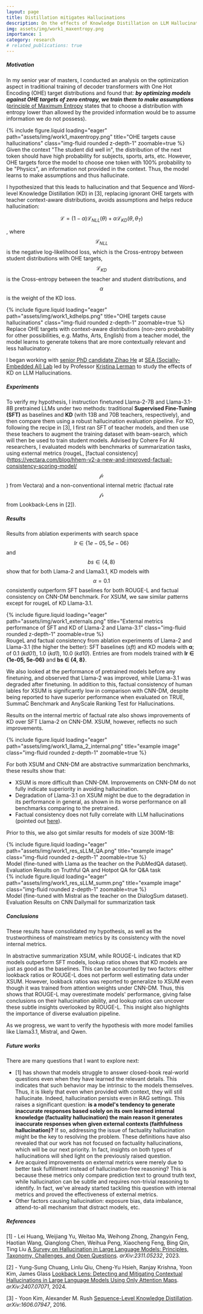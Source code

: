 ```yaml
---
layout: page
title: Distillation mitigates Hallucinations
description: On the effects of Knowledge Distillation on LLM Hallucinations (ongoing)
img: assets/img/work1_maxentropy.png
importance: 1
category: research
# related_publications: true
---
```


<h5><b>Motivation</b></h5>

In my senior year of masters, I conducted an analysis on the optimization aspect in traditional training of decoder transformers with One Hot Encoding (OHE) target distributions and found that: <b><i>by optimizing models against OHE targets of zero entropy, we train them to make assumptions</i></b> ([principle of Maximum Entropy](https://en.wikipedia.org/wiki/Principle_of_maximum_entropy#:~:text=To%20choose%20a%20distribution%20with%20lower%20entropy%20would%20be%20to%20assume%20information%20we%20do%20not%20possess) states that to choose a distribution with entropy lower than allowed by the provided information would be to assume information we do not possess).

<div class="row">
    <div class="col-sm mt-3 mt-md-0">
        {% include figure.liquid loading="eager" path="assets/img/work1_maxentropy.png" title="OHE targets cause hallucinations" class="img-fluid rounded z-depth-1" zoomable=true %}
    </div>
</div>
<div class="caption">
    Given the context "The student did well in", the distribution of the next token should have high probability for subjects, sports, arts, etc. However, OHE targets force the model to choose one token with 100% probability to be "Physics", an information not provided in the context. Thus, the model learns to make assumptions and thus hallucinate.
</div>

I hypothesized that this leads to hallucination and that Sequence and Word-level Knowledge Distillation (KD) in [3], replacing ignorant OHE targets with teacher context-aware distributions, avoids assumptions and helps reduce hallucination:

$$
\mathcal{L} = (1-\alpha) \mathcal{L}_{NLL}(\theta) + \alpha \mathcal{L}_{KD}(\theta, \theta_T)
$$

,
where $$\mathcal{L}_{NLL}$$ is the negative log-likelihood loss, which is the Cross-entropy between student distributions with OHE targets, $$\mathcal{L}_{KD}$$ is the Cross-entropy between the teacher and student distributions, and $$\alpha$$ is the weight of the KD loss.

<div class="row">
    <div class="col-sm mt-3 mt-md-0">
        {% include figure.liquid loading="eager" path="assets/img/work1_kdhelps.png" title="OHE targets cause hallucinations" class="img-fluid rounded z-depth-1" zoomable=true %}
    </div>
</div>
<div class="caption">
    Replace OHE targets with context-aware distributions (non-zero probability for other possibilities, e.g. Maths, Arts, English) from a teacher model, the model learns to generate tokens that are more contextually relevant and less hallucinatory.
</div>

I began working with [senior PhD candidate Zihao He](https://zihaohe123.github.io/) at [SEA (Socially-Embedded AI) Lab](https://lermanlab.github.io/) led by Professor [Kristina Lerman](https://www.isi.edu/people/lerman/about) to study the effects of KD on LLM Hallucinations.

<h5><b>Experiments</b></h5>

To verify my hypothesis, I instruction finetuned Llama-2-7B and Llama-3.1-8B pretrained LLMs under two methods: traditional <b>Supervised Fine-Tuning (SFT)</b> as baselines and <b>KD</b> (with 13B and 70B teachers, respectively), and then compare them using a robust hallucination evaluation pipeline. For KD, following the recipe in [3], I first ran SFT of teacher models, and then use these teachers to augment the training dataset with beam-search, which will then be used to train student models. Advised by Cohere For AI researchers, I evaluated models with benchmarks of summarization tasks, using external metrics (rougeL, [factual consistency](https://vectara.com/blog/hhem-v2-a-new-and-improved-factual-consistency-scoring-model/ $$\mathcal{fc}$$) from Vectara) and a non-conventional internal metric (factual rate $$\mathcal{fr}$$ from Lookback-Lens in [2]).

<h5><b>Results</b></h5>

Results from ablation experiments with search space $$lr \in \{1e-05, 5e-06\}$$ and $$bs \in \{4, 8\}$$ show that for both Llama-2 and Llama3.1, KD models with $$\alpha=0.1$$ consistently outperform SFT baselines for both ROUGE-L and factual consistency on CNN-DM benchmark. For XSUM, we saw similar patterns except for rougeL of KD Llama-3.1.
<!-- Secondly, as $$\alpha$$ increases, KD models performance seems to drop, which sheds light on further exploration of KD with $$\alpha$$ values near $$0.1$$. -->

<div class="row justify-content-sm-center">
    <div class="col-sm mt-3 mt-md-0">
        {% include figure.liquid loading="eager" path="assets/img/work1_externals.png" title="External metrics performance of SFT and KD of Llama-2 and Llama-3.1" class="img-fluid rounded z-depth-1" zoomable=true %}
    </div>
</div>
<div class="caption">
    RougeL and factual consistency from ablation experiments of Llama-2 and Llama-3.1 (the higher the better): SFT baselines (<i>sft</i>) and KD models with <b>α</b>; of 0.1 (<i>kd01</i>), 1.0 (<i>kd1</i>), 10.0 (<i>kd10</i>). Entries are from models trained with <b>lr ∈ {1e-05, 5e-06}</b> and <b>bs ∈ {4, 8}</b>.
</div>

We also looked at the performance of pretrained models before any finetuning, and observed that Llama-2 was improved, while Llama-3.1 was degraded after finetuning. In addition to this, factual consistency of human lables for XSUM is significantly low in comparison with CNN-DM, despite being reported to have superior performance when evaluated on TRUE, SummaC Benchmark and AnyScale Ranking Test for Hallucinations.

<!-- As shown in the following table, factual support rate on Llama-2 also demonstrates improvement of KD models from SFT baselines on CNN-DM benchmark. -->

Results on the internal mertric of factual rate also shows improvements of KD over SFT Llama-2 on CNN-DM. XSUM, however, reflects no such improvements.

<div class="row">
    <div class="col-sm mt-3 mt-md-0">
        {% include figure.liquid loading="eager" path="assets/img/work1_llama_2_internal.png" title="example image" class="img-fluid rounded z-depth-1" zoomable=true %}
    </div>
</div>
<div class="caption">
    
</div>


For both XSUM and CNN-DM are abstractive summarization benchmarks, these results show that:
- XSUM is more difficult than CNN-DM. Improvements on CNN-DM do not fully indicate superiority in avoiding hallucination.
- Degradation of Llama-3.1 on XSUM might be due to the degradation in its performance in general, as shown in its worse performance on all benchmarks comparing to the pretrained.
- Factual consistency does not fully correlate with LLM hallucinations (pointed out [here](https://github.com/vectara/hallucination-leaderboard#:~:text=Wouldn%27t%20an%20extractive%20summarizer%20model%20that%20just%20copies%20and%20pastes%20from%20the%20original%20summary%20score%20100%25)).

Prior to this, we also got similar results for models of size 300M-1B:

<div class="row">
    <div class="col-sm mt-3 mt-md-0">
        {% include figure.liquid loading="eager" path="assets/img/work1_res_sLLM_QA.png" title="example image" class="img-fluid rounded z-depth-1" zoomable=true %}
    </div>
</div>
<div class="caption">
    Model (fine-tuned with Llama as the teacher on the PubMedQA dataset). Evaluation Results on Truthful QA and Hotpot QA for Q&A task
</div>
<div class="row">
    <div class="col-sm mt-3 mt-md-0">
        {% include figure.liquid loading="eager" path="assets/img/work1_res_sLLM_summ.png" title="example image" class="img-fluid rounded z-depth-1" zoomable=true %}
    </div>
</div>
<div class="caption">
    Model (fine-tuned with Mistral as the teacher on the DialogSum dataset). Evaluation Results on CNN Dailymail for summarization task
</div>

<h5><b>Conclusions</b></h5>

These results have consolidated my hypothesis, as well as the trustworthiness of mainstream metrics by its consistency with the novel internal metrics.

In abstractive summarization XSUM, while ROUGE-L indicates that KD models outperform SFT models, lookup ratios shows that KD models are just as good as the baselines. This can be accounted by two factors: either lookback ratios or ROUGE-L does not perform well estimating data under XSUM. However, lookback ratios was reported to generalize to XSUM even though it was trained from attention weights under CNN-DM. Thus, this shows that ROUGE-L may overestimate models' performance, giving false conclusions on their hallucination ability, and lookup ratios can uncover these subtle insights overlooked by ROUGE-L. This insight also highlights the importance of diverse evaluation pipeline.


As we progress, we want to verify the hypothesis with more model families like Llama3.1, Mistral, and Qwen.

<h5><b>Future works</b></h5>

There are many questions that I want to explore next:
- [1] has shown that models struggle to answer closed-book real-world questions even when they have learned the relevant details. This indicates that such behavior may be intrinsic to the models themselves. Thus, it is likely that even when provided with context, they will still hallucinate. Indeed, hallucination persists even in RAG settings. This raises a significant question: <b>is a model's tendency to generate inaccurate responses based solely on its own learned internal knowledge (factuality hallucination) the main reason it generates inaccurate responses when given external contexts (faithfulness hallucination)?</b> If so, addressing the issue of factuality hallucination might be the key to resolving the problem. These definitions have also revealed that our work has not focused on factuality hallucinations, which will be our next priority. In fact, insights on both types of hallucinations will shed light on the previously raised question.
- Are acquired improvements on external metrics were merely due to better task fulfillment instead of hallucination-free reasoning? This is because these metrics only compare prediction text to ground truth text, while hallucination can be subtle and requires non-trivial reasoning to identify. In fact, we've already started tackling this question with internal metrics and proved the effectiveness of external metrics.
- Other factors causing hallucination: exposure bias, data imbalance, attend-to-all mechanism that distract models, etc. 


<h5><b>References</b></h5>

[1] - Lei Huang, Weijiang Yu, Weitao Ma, Weihong Zhong, Zhangyin Feng, Haotian Wang, Qianglong Chen, Weihua Peng, Xiaocheng Feng, Bing Qin, Ting Liu <a href="https://dl.acm.org/doi/abs/10.1145/3703155">A Survey on Hallucination in Large Language Models: Principles, Taxonomy, Challenges, and Open Questions</a>. <i>arXiv:2311.05232</i>, 2023.

[2] - Yung-Sung Chuang, Linlu Qiu, Cheng-Yu Hsieh, Ranjay Krishna, Yoon Kim, James Glass <a href="https://arxiv.org/abs/2407.07071">Lookback Lens: Detecting and Mitigating Contextual Hallucinations in Large Language Models Using Only Attention Maps</a>. <i>arXiv:2407.07071</i>, 2024.

[3] - Yoon Kim, Alexander M. Rush <a href="https://arxiv.org/abs/1606.07947">Sequence-Level Knowledge Distillation</a>. <i>arXiv:1606.07947</i>, 2016.
